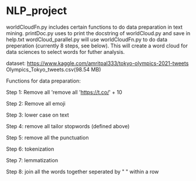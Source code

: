 # NLP_project

worldCloudFn.py includes certain functions to do data preparation in text mining.
printDoc.py     uses to print the docstring of worldCloud.py and save in help.txt
wordCloud_parallel.py will use worldCloudFn.py to do data preperation (currently 8 steps, see below).
                      This will create a word cloud for data sciences to select words for futher analysis. 


dataset:
https://www.kaggle.com/amritpal333/tokyo-olympics-2021-tweets
Olympics_Tokyo_tweets.csv(98.54 MB)

Functions for data preparation:

Step 1: Remove all 'remove all 'https://t.co/' + 10 

Step 2: Remove all emoji

Step 3: lower case on text

Step 4: remove all tailor stopwords (defined above)

Step 5: remove all the punctuation

Step 6: tokenization

Step 7: lemmatization      

Step 8: join all the words together seperated by " " within a row
